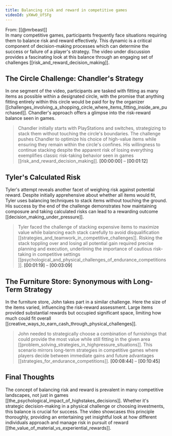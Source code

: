 ```yaml
---
title: Balancing risk and reward in competitive games
videoId: yXWw0_UfSFg
---
```


From: [[@mrbeast]] <br/> 
In many competitive games, participants frequently face situations requiring them to balance risk and reward effectively. This dynamic is a critical component of decision-making processes which can determine the success or failure of a player's strategy. The video under discussion provides a fascinating look at this balance through an engaging set of challenges [[risk_and_reward_decision_making]].

## The Circle Challenge: Chandler's Strategy

In one segment of the video, participants are tasked with fitting as many items as possible within a designated circle, with the promise that anything fitting entirely within this circle would be paid for by the organizer [[challenges_involving_a_shopping_circle_where_items_fitting_inside_are_purchased]]. Chandler's approach offers a glimpse into the risk-reward balance seen in games.

> Chandler initially starts with PlayStations and switches, strategizing to stack them without touching the circle's boundaries. The challenge pushes Chandler to optimize his choice of high-value items while ensuring they remain within the circle's confines. His willingness to continue stacking despite the apparent risk of losing everything exemplifies classic risk-taking behavior seen in games [[risk_and_reward_decision_making]]. <a class="yt-timestamp" data-t="00:00:00">[00:00:00]</a> – <a class="yt-timestamp" data-t="00:01:12">[00:01:12]</a>

## Tyler's Calculated Risk

Tyler's attempt reveals another facet of weighing risk against potential reward. Despite initially apprehensive about whether all items would fit, Tyler uses balancing techniques to stack items without touching the ground. His success by the end of the challenge demonstrates how maintaining composure and taking calculated risks can lead to a rewarding outcome [[decision_making_under_pressure]].

> Tyler faced the challenge of stacking expensive items to maximize value while balancing each stack carefully to avoid disqualification [[strategies_and_teamwork_in_competitive_challenges]]. Risking the stack toppling over and losing all potential gain required precise planning and execution, underlining the importance of cautious risk-taking in competitive settings [[psychological_and_physical_challenges_of_endurance_competitions]]. <a class="yt-timestamp" data-t="00:01:19">[00:01:19]</a> – <a class="yt-timestamp" data-t="00:03:09">[00:03:09]</a>

## The Furniture Store: Synonymous with Long-Term Strategy

In the furniture store, John takes part in a similar challenge. Here the size of the items varied, influencing the risk-reward assessment. Large items provided substantial rewards but occupied significant space, limiting how much could fit overall [[creative_ways_to_earn_cash_through_physical_challenges]].

> John needed to strategically choose a combination of furnishings that could provide the most value while still fitting in the given area [[problem_solving_strategies_in_highpressure_situations]]. This scenario mirrors long-term strategies in competitive games where players decide between immediate gains and future advantages [[strategies_for_endurance_competitions]]. <a class="yt-timestamp" data-t="00:08:44">[00:08:44]</a> – <a class="yt-timestamp" data-t="00:10:45">[00:10:45]</a>

## Final Thoughts

The concept of balancing risk and reward is prevalent in many competitive landscapes, not just in games [[the_psychological_impact_of_highstakes_decisions]]. Whether it's strategic decision-making in a physical challenge or choosing investments, this balance is crucial for success. The video showcases this principle thoroughly, providing an entertaining yet insightful look at how different individuals approach and manage risk in pursuit of reward [[the_value_of_material_vs_experiential_rewards]].